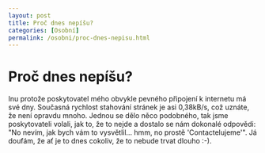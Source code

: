 ```yaml
---
layout: post
title: Proč dnes nepíšu?
categories: [Osobní]
permalink: /osobni/proc-dnes-nepisu.html
---
```

# Proč dnes nepíšu?

Inu protože poskytovatel mého obvykle pevného připojení k internetu má své dny. Současná rychlost stahování stránek je asi 0,38kB/s, což uznáte, že není opravdu mnoho. Jednou se dělo něco podobného, tak jsme poskytovateli volali, jak to, že to nejde a dostalo se nám dokonalé odpovědi: "No nevím, jak bych vám to vysvětlil… hmm, no prostě 'Contactelujeme'". Já doufám, že ať je to dnes cokoliv, že to nebude trvat dlouho :-).

